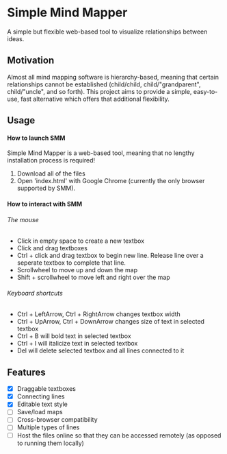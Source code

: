 # Simple Mind Mapper
A simple but flexible web-based tool to visualize relationships between ideas.

## Motivation
Almost all mind mapping software is hierarchy-based, meaning that certain relationships cannot be established (child/child, child/"grandparent", child/"uncle", and so forth). This project aims to provide a simple, easy-to-use, fast alternative which offers that additional flexibility.


## Usage
#### How to launch SMM
Simple Mind Mapper is a web-based tool, meaning that no lengthy installation process is required!
1. Download all of the files
2. Open 'index.html' with Google Chrome (currently the only browser supported by SMM).

#### How to interact with SMM
###### The mouse
- Click in empty space to create a new textbox
- Click and drag textboxes
- Ctrl + click and drag textbox to begin new line. Release line over a seperate textbox to complete that line.
- Scrollwheel to move up and down the map
- Shift + scrollwheel to move left and right over the map

###### Keyboard shortcuts
- Ctrl + LeftArrow, Ctrl + RightArrow changes textbox width
- Ctrl + UpArrow, Ctrl + DownArrow changes size of text in selected textbox
- Ctrl + B will bold text in selected textbox
- Ctrl + I will italicize text in selected textbox
- Del will delete selected textbox and all lines connected to it

## Features
- [x] Draggable textboxes
- [x] Connecting lines
- [x] Editable text style
- [ ] Save/load maps
- [ ] Cross-browser compatibility
- [ ] Multiple types of lines
- [ ] Host the files online so that they can be accessed remotely (as opposed to running them locally)
